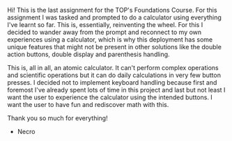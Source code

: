 Hi! This is the last assignment for the TOP's Foundations Course. For this assignment
I was tasked and prompted to do a calculator using everything I've learnt so far.
This is, essentially, reinventing the wheel. For this I decided to wander away from
the prompt and reconnect to my own experiences using a calculator, which is why this deployment
has some unique features that might not be present in other solutions like the
double action buttons, double display and parenthesis handling.

This is, all in all, an atomic calculator. It can't perform complex operations and
scientific operations but it can do daily calculations in very few button presses. I
decided not to implement keyboard handling because first and foremost I've already spent
lots of time in this project and last but not least I want the user to experience the calculator
using the intended buttons. I want the user to have fun and rediscover math with this.

Thank you so much for everything!

- Necro 
